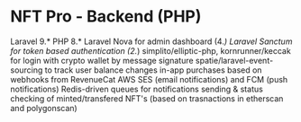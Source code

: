 # NFT Pro - Backend (PHP)

Laravel 9.*
PHP 8.*
Laravel Nova for admin dashboard (4.*)
Laravel Sanctum for token based authentication (2.*)
simplito/elliptic-php, kornrunner/keccak for login with crypto wallet by message signature
spatie/laravel-event-sourcing to track user balance changes
in-app purchases based on webhooks from RevenueCat
AWS SES (email notifications) and FCM (push notifications)
Redis-driven queues for notifications sending & status checking of minted/transfered NFT's (based on trasnactions in etherscan and polygonscan)
